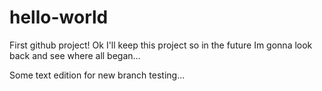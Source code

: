 # hello-world
First github project! 
Ok I'll keep this project so in the future Im gonna look back and see where all began...

Some text edition for new branch testing...
